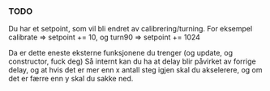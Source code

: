 
### TODO

Du har et setpoint, som vil bli endret av calibrering/turning.
For eksempel calibrate => setpoint += 10, og turn90 => setpoint += 1024

Da er dette eneste eksterne funksjonene du trenger (og update, og constructor, fuck deg)
Så internt kan du ha at delay blir påvirket av forrige delay, og at hvis det er
mer enn x antall steg igjen skal du akselerere, og om det er færre enn y skal du
sakke ned.